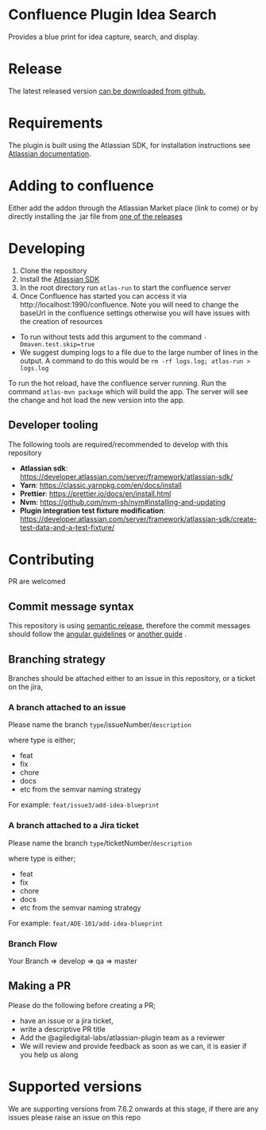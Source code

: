 # Confluence Plugin Idea Search

Provides a blue print for idea capture, search, and display.

# Release

The latest released version [can be downloaded from github.](https://github.com/agiledigital-labs/confluence-plugin-idea-search/releases/latest)

# Requirements

The plugin is built using the Atlassian SDK, for installation instructions see [Atlassian documentation](https://developer.atlassian.com/server/framework/atlassian-sdk/set-up-the-atlassian-plugin-sdk-and-build-a-project/).

# Adding to confluence

Either add the addon through the Atlassian Market place (link to come) or by directly installing the .jar file from [one of the releases](https://github.com/agiledigital-labs/confluence-plugin-idea-search/releases)

# Developing

1. Clone the repository
2. Install the [Atlassian SDK](https://developer.atlassian.com/server/framework/atlassian-sdk/)
3. In the root directory run `atlas-run` to start the confluence server
4. Once Confluence has started you can access it via http://localhost:1990/confluence. Note you will need to change the baseUrl in the confluence settings otherwise you will have issues with the creation of resources

- To run without tests add this argument to the command `-Dmaven.test.skip=true`
- We suggest dumping logs to a file due to the large number of lines in the output. A command to do this would be `rm -rf logs.log; atlas-run > logs.log`

To run the hot reload, have the confluence server running. Run the command `atlas-mvn package` which will build the app. The server will see the change and hot load the new version into the app.

## Developer tooling

The following tools are required/recommended to develop with this repository

- **Atlassian sdk**: https://developer.atlassian.com/server/framework/atlassian-sdk/
- **Yarn**: https://classic.yarnpkg.com/en/docs/install
- **Prettier**: https://prettier.io/docs/en/install.html
- **Nvm**: https://github.com/nvm-sh/nvm#installing-and-updating
- **Plugin integration test fixture modification**: https://developer.atlassian.com/server/framework/atlassian-sdk/create-test-data-and-a-test-fixture/

# Contributing

PR are welcomed

## Commit message syntax

This repository is using [semantic release](https://semantic-release.gitbook.io/semantic-release/), therefore the commit messages should follow the [angular guidelines](https://github.com/angular/angular.js/blob/master/DEVELOPERS.md#-git-commit-guidelines) or [another guide](https://blog.greenkeeper.io/introduction-to-semantic-release-33f73b117c8) .

## Branching strategy

Branches should be attached either to an issue in this repository, or a ticket on the jira,

### A branch attached to an issue

Please name the branch `type`/issueNumber/`description`

where type is either;

- feat
- fix
- chore
- docs
- etc from the semvar naming strategy

For example:
`feat/issue3/add-idea-blueprint`

### A branch attached to a Jira ticket

Please name the branch `type`/ticketNumber/`description`

where type is either;

- feat
- fix
- chore
- docs
- etc from the semvar naming strategy

For example:
`feat/ADE-101/add-idea-blueprint`

### Branch Flow

Your Branch => develop => qa => master

## Making a PR

Please do the following before creating a PR;

- have an issue or a jira ticket,
- write a descriptive PR title
- Add the @agiledigital-labs/atlassian-plugin team as a reviewer
- We will review and provide feedback as soon as we can, it is easier if you help us along

# Supported versions

We are supporting versions from 7.6.2 onwards at this stage, if there are any issues please raise an issue on this repo
